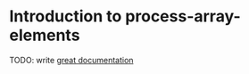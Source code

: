 # Introduction to process-array-elements

TODO: write [great documentation](http://jacobian.org/writing/what-to-write/)
